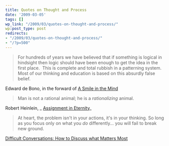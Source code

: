 ```yaml
---
title: Quotes on Thought and Process
date: '2009-03-05'
tags: []
wp_link: "/2009/03/quotes-on-thought-and-process/"
wp:post_type: post
redirects:
- "/2009/03/quotes-on-thought-and-process/"
- "/?p=500"
---
```


>

> For hundreds of years we have believed that if something is logical in hindsight then logic should have been enough to get the idea in the first place.  This is complete and total rubbish in a patterning system.  Most of our thinking and education is based on this absurdly false belief.

Edward de Bono, in the forward of [A Smile in the Mind](http://www.amazon.com/Smile-Mind-Beryl-McAlhone/dp/0714838128?tag=particculturf-20)

>

> Man is not a rational animal; he is a _rationalizing_ animal.

Robert Heinlein, _ [Assignment in Eternity](http://www.amazon.com/Assignment-Eternity-Robert-Heinlein/dp/0671578650 "w:Assignment in Eternity")_

>

> At heart, the problem isn't in your actions, it's in your thinking. So long as you focus only on what you _do_ differently... you will fail to break new ground.

>

[Difficult Conversations: How to Discuss what Matters Most](http://www.amazon.com/Difficult-Conversations-Discuss-what-Matters/dp/014028852X)
